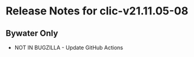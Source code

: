 
# Release Notes for clic-v21.11.05-08

## Bywater Only

- NOT IN BUGZILLA - Update GitHub Actions


